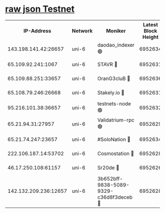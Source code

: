 [raw json Testnet](https://rpc-check.junot.stavr.tech/junot/rpc-junot-result.json)
=


<table><tr><th>IP-Address</th><th>Network</th><th>Moniker</th><th>Latest Block Height</th><th>Earliest Block Height</th><th>Catching Up</th><th>Tx Index</th><th>Voting Power</th><th>Scan Time</th></tr><tr><td>143.198.141.42:26657</td><td>uni-6</td><td>daodao_indexer 🟢</td><td>6952634</td><td>1</td><td>False</td><td>off</td><td>0</td><td>2024-01-11T17:57:51.029342408UTC</td></tr><tr><td>65.109.92.241:1067</td><td>uni-6</td><td>STAVR 🔴</td><td>6952631</td><td>1138541</td><td>False</td><td>on</td><td>6042</td><td>2024-01-11T17:57:42.714625704UTC</td></tr><tr><td>65.109.88.251:33657</td><td>uni-6</td><td>OranG3cluB 🔴</td><td>6952636</td><td>1138541</td><td>False</td><td>on</td><td>11</td><td>2024-01-11T17:57:55.449509544UTC</td></tr><tr><td>65.108.79.246:26668</td><td>uni-6</td><td>Stakely.io 🔴</td><td>6952631</td><td>1570872</td><td>False</td><td>on</td><td>1358933</td><td>2024-01-11T17:57:43.140402400UTC</td></tr><tr><td>95.216.101.38:36657</td><td>uni-6</td><td>testnets-node 🟢</td><td>6952632</td><td>1615130</td><td>False</td><td>on</td><td>0</td><td>2024-01-11T17:57:45.656564519UTC</td></tr><tr><td>65.21.94.31:27957</td><td>uni-6</td><td>Validatrium-rpc 🟢</td><td>6952629</td><td>2943363</td><td>False</td><td>on</td><td>0</td><td>2024-01-11T17:57:38.204792888UTC</td></tr><tr><td>65.21.74.247:23657</td><td>uni-6</td><td>#SoloNation 🔴</td><td>6952634</td><td>5208001</td><td>False</td><td>on</td><td>112</td><td>2024-01-11T17:57:50.138169276UTC</td></tr><tr><td>222.106.187.14:53702</td><td>uni-6</td><td>Cosmostation 🔴</td><td>6952628</td><td>5344501</td><td>False</td><td>on</td><td>110003</td><td>2024-01-11T17:57:35.716284331UTC</td></tr><tr><td>46.17.250.108:61157</td><td>uni-6</td><td>Sr20de 🔴</td><td>6952626</td><td>6419777</td><td>False</td><td>on</td><td>37</td><td>2024-01-11T17:57:29.849366527UTC</td></tr><tr><td>142.132.209.236:12657</td><td>uni-6</td><td>3b652bff-9838-5089-9329-c36d8f3deceb 🔴</td><td>6952628</td><td>6951280</td><td>False</td><td>on</td><td>157563</td><td>2024-01-11T17:57:34.287709051UTC</td></tr></table>